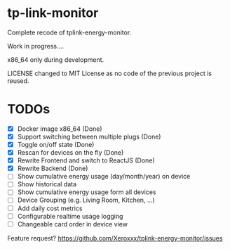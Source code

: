 # tp-link-monitor

Complete recode of tplink-energy-monitor.

Work in progress....

x86_64 only during development.

LICENSE changed to MIT License as no code of the previous project is reused.


# TODOs

- [x] Docker image x86_64 (Done)
- [x] Support switching between multiple plugs (Done)
- [x] Toggle on/off state (Done)
- [x] Rescan for devices on the fly (Done)
- [x] Rewrite Frontend and switch to ReactJS (Done)
- [x] Rewrite Backend (Done)
- [ ] Show cumulative energy usage (day/month/year) on device
- [ ] Show historical data
- [ ] Show cumulative energy usage form all devices
- [ ] Device Grouping (e.g. Living Room, Kitchen, ...)
- [ ] Add daily cost metrics
- [ ] Configurable realtime usage logging
- [ ] Changeable card order in device view

Feature request? https://github.com/Xeroxxx/tplink-energy-monitor/issues

